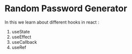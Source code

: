 # Random Password Generator 
In this we learn about different hooks in react : <br>
1. useState
2. useEffect
3. useCallback
4. useRef